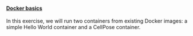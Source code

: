 <h4 id="spots"><a href="#spots">Docker basics</a></h4>
In this exercise, we will run two containers from existing Docker images: a simple Hello World container and a CellPose container.

